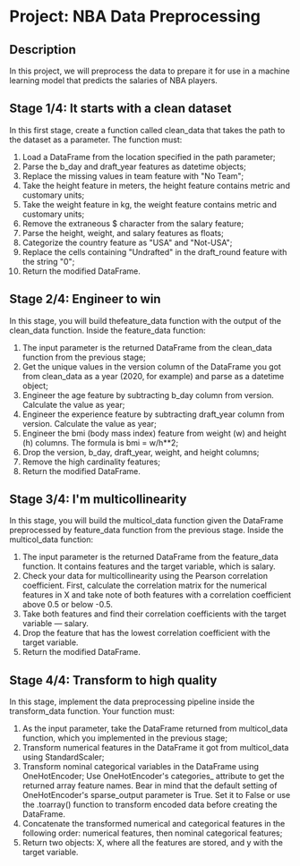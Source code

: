 # Project: NBA Data Preprocessing

## Description
In this project, we will preprocess the data to prepare it for use in a machine learning model that predicts the salaries of NBA players.

## Stage 1/4: It starts with a clean dataset
In this first stage, create a function called clean_data that takes the path to the dataset as a parameter. The function must:
1. Load a DataFrame from the location specified in the path parameter;
2. Parse the b_day and draft_year features as datetime objects;
3. Replace the missing values in team feature with "No Team";
4. Take the height feature in meters, the height feature contains metric and customary units;
5. Take the weight feature in kg, the weight feature contains metric and customary units;
6. Remove the extraneous $ character from the salary feature;
7. Parse the height, weight, and salary features as floats;
8. Categorize the country feature as "USA" and "Not-USA";
9. Replace the cells containing "Undrafted" in the draft_round feature with the string "0";
10. Return the modified DataFrame.

## Stage 2/4: Engineer to win
In this stage, you will build thefeature_data function with the output of the clean_data function. Inside the feature_data function:
1. The input parameter is the returned DataFrame from the clean_data function from the previous stage;
2. Get the unique values in the version column of the DataFrame you got from clean_data as a year (2020, for example) and parse as a datetime object;
3. Engineer the age feature by subtracting b_day column from version. Calculate the value as year;
4. Engineer the experience feature by subtracting draft_year column from version. Calculate the value as year;
5. Engineer the bmi (body mass index) feature from weight (w) and height (h) columns. The formula is bmi = w/h**2;
6. Drop the version, b_day, draft_year, weight, and height columns;
7. Remove the high cardinality features;
8. Return the modified DataFrame.

## Stage 3/4: I'm multicollinearity
In this stage, you will build the multicol_data function given the DataFrame preprocessed by feature_data function from the previous stage. Inside the multicol_data function:
1. The input parameter is the returned DataFrame from the feature_data function. It contains features and the target variable, which is salary.
2. Check your data for multicollinearity using the Pearson correlation coefficient. First, calculate the correlation matrix for the numerical features in X and take note of both features with a correlation coefficient above 0.5 or below -0.5.
3. Take both features and find their correlation coefficients with the target variable — salary.
4. Drop the feature that has the lowest correlation coefficient with the target variable.
5. Return the modified DataFrame.

## Stage 4/4: Transform to high quality
In this stage, implement the data preprocessing pipeline inside the transform_data function. Your function must:
1. As the input parameter, take the DataFrame returned from multicol_data function, which you implemented in the previous stage;
2. Transform numerical features in the DataFrame it got from multicol_data using StandardScaler;
3. Transform nominal categorical variables in the DataFrame using OneHotEncoder; Use OneHotEncoder's categories_ attribute to get the returned array feature names.
Bear in mind that the default setting of OneHotEncoder's sparse_output parameter is True. Set it to False or use the .toarray() function to transform encoded data before creating the DataFrame.
4. Concatenate the transformed numerical and categorical features in the following order: numerical features, then nominal categorical features;
5. Return two objects: X, where all the features are stored, and y with the target variable.

